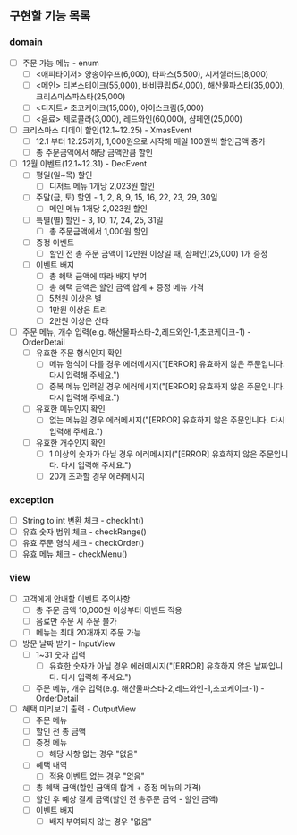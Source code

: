 ## 구현할 기능 목록

### domain

- [ ] 주문 가능 메뉴 - enum
    - [ ] <애피타이저> 양송이수프(6,000), 타파스(5,500), 시저샐러드(8,000)
    - [ ] <메인> 티본스테이크(55,000), 바비큐립(54,000), 해산물파스타(35,000), 크리스마스파스타(25,000)
    - [ ] <디저트> 초코케이크(15,000), 아이스크림(5,000)
    - [ ] <음료> 제로콜라(3,000), 레드와인(60,000), 샴페인(25,000)

- [ ] 크리스마스 디데이 할인(12.1~12.25) - XmasEvent
    - [ ] 12.1 부터 12.25까지, 1,000원으로 시작해 매일 100원씩 할인금액 증가
    - [ ] 총 주문금액에서 해당 금액만큼 할인

- [ ] 12월 이벤트(12.1~12.31) - DecEvent
    - [ ] 평일(일~목) 할인
        - [ ] 디저트 메뉴 1개당 2,023원 할인
    - [ ] 주말(금, 토) 할인 - 1, 2, 8, 9, 15, 16, 22, 23, 29, 30일
        - [ ] 메인 메뉴 1개당 2,023원 할인
    - [ ] 특별(별) 할인 - 3, 10, 17, 24, 25, 31일
        - [ ] 총 주문금액에서 1,000원 할인
    - [ ] 증정 이벤트
        - [ ] 할인 전 총 주문 금액이 12만원 이상일 때, 샴페인(25,000) 1개 증정
    - [ ] 이벤트 배지
        - [ ] 총 혜택 금액에 따라 배지 부여
        - [ ] 총 혜택 금액은 할인 금액 합계 + 증정 메뉴 가격
        - [ ] 5천원 이상은 별
        - [ ] 1만원 이상은 트리
        - [ ] 2만원 이상은 산타

- [ ] 주문 메뉴, 개수 입력(e.g. 해산물파스타-2,레드와인-1,초코케이크-1) - OrderDetail
    - [ ] 유효한 주문 형식인지 확인
        - [ ] 메뉴 형식이 다를 경우 에러메시지("[ERROR] 유효하지 않은 주문입니다. 다시 입력해 주세요.")
        - [ ] 중복 메뉴 입력일 경우 에러메시지("[ERROR] 유효하지 않은 주문입니다. 다시 입력해 주세요.")
    - [ ] 유효한 메뉴인지 확인
        - [ ] 없는 메뉴일 경우 에러메시지("[ERROR] 유효하지 않은 주문입니다. 다시 입력해 주세요.")
    - [ ] 유효한 개수인지 확인
        - [ ] 1 이상의 숫자가 아닐 경우 에러메시지("[ERROR] 유효하지 않은 주문입니다. 다시 입력해 주세요.")
        - [ ] 20개 초과할 경우 에러메시지

### exception
- [ ] String to int 변환 체크 - checkInt()
- [ ] 유효 숫자 범위 체크 - checkRange()
- [ ] 유효 주문 형식 체크 - checkOrder()
- [ ] 유효 메뉴 체크 - checkMenu()

### view

- [ ] 고객에게 안내할 이벤트 주의사항
    - [ ] 총 주문 금액 10,000원 이상부터 이벤트 적용
    - [ ] 음료만 주문 시 주문 불가
    - [ ] 메뉴는 최대 20개까지 주문 가능

- [ ] 방문 날짜 받기 - InputView
    - [ ] 1~31 숫자 입력
        - [ ] 유효한 숫자가 아닐 경우 에러메시지("[ERROR] 유효하지 않은 날짜입니다. 다시 입력해 주세요.")
    - [ ] 주문 메뉴, 개수 입력(e.g. 해산물파스타-2,레드와인-1,초코케이크-1) - OrderDetail

- [ ] 혜택 미리보기 출력 - OutputView
    - [ ] 주문 메뉴
    - [ ] 할인 전 총 금액
    - [ ] 증정 메뉴
        - [ ] 해당 사항 없는 경우 "없음"
    - [ ] 혜택 내역
        - [ ] 적용 이벤트 없는 경우 "없음"
    - [ ] 총 혜택 금액(할인 금액의 합계 + 증정 메뉴의 가격)
    - [ ] 할인 후 예상 결제 금액(할인 전 총주문 금액 - 할인 금액)
    - [ ] 이벤트 배지
        - [ ] 배지 부여되지 않는 경우 "없음"